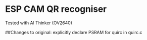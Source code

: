 # ESP CAM QR recogniser
Tested with AI Thinker (OV2640)

##Changes to original:
explicitly declare PSRAM for quirc in quirc.c 
